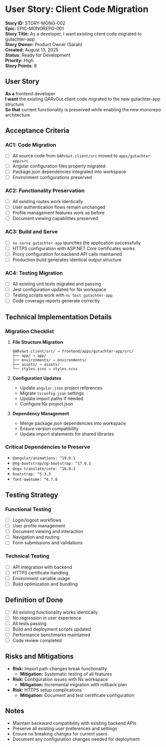 # User Story: Client Code Migration

**Story ID:** STORY-MONO-002  
**Epic:** EPIC-MONOREPO-001  
**Story Title:** As a developer, I want existing client code migrated to gutachter-app  
**Story Owner:** Product Owner (Sarah)  
**Created:** August 13, 2025  
**Status:** Ready for Development  
**Priority:** High  
**Story Points:** 8  

## User Story

**As a** frontend developer  
**I want** the existing QARvGut.client code migrated to the new gutachter-app structure  
**So that** current functionality is preserved while enabling the new monorepo architecture  

## Acceptance Criteria

### AC1: Code Migration
- [ ] All source code from `QARvGut.client/src` moved to `apps/gutachter-app/src`
- [ ] Angular configuration files properly migrated
- [ ] Package.json dependencies integrated into workspace
- [ ] Environment configurations preserved

### AC2: Functionality Preservation  
- [ ] All existing routes work identically
- [ ] User authentication flows remain unchanged
- [ ] Profile management features work as before
- [ ] Document viewing capabilities preserved

### AC3: Build and Serve
- [ ] `nx serve gutachter-app` launches the application successfully
- [ ] HTTPS configuration with ASP.NET Core certificates works
- [ ] Proxy configuration for backend API calls maintained
- [ ] Production build generates identical output structure

### AC4: Testing Migration
- [ ] All existing unit tests migrated and passing
- [ ] Jest configuration updated for Nx workspace
- [ ] Testing scripts work with `nx test gutachter-app`
- [ ] Code coverage reports generate correctly

## Technical Implementation Details

### Migration Checklist
1. **File Structure Migration**
   ```
   QARvGut.client/src/ → frontend/apps/gutachter-app/src/
   ├── app/ → app/
   ├── environments/ → environments/
   ├── assets/ → assets/
   └── styles.scss → styles.scss
   ```

2. **Configuration Updates**
   - Update `angular.json` project references
   - Migrate `tsconfig.json` settings
   - Update import paths if needed
   - Configure Nx project.json

3. **Dependency Management**
   - Merge package.json dependencies into workspace
   - Ensure version compatibility
   - Update import statements for shared libraries

### Critical Dependencies to Preserve
- `@angular/animations: ^19.0.1`
- `@ng-bootstrap/ng-bootstrap: ^17.0.1`
- `@ngx-translate/core: ^16.0.3`
- `bootstrap: ^5.3.3`
- `font-awesome: ^4.7.0`

## Testing Strategy

### Functional Testing
- [ ] Login/logout workflows
- [ ] User profile management
- [ ] Document viewing and interaction
- [ ] Navigation and routing
- [ ] Form submissions and validations

### Technical Testing  
- [ ] API integration with backend
- [ ] HTTPS certificate handling
- [ ] Environment variable usage
- [ ] Build optimization and bundling

## Definition of Done
- [ ] All existing functionality works identically
- [ ] No regression in user experience
- [ ] All tests passing
- [ ] Build and deployment scripts updated
- [ ] Performance benchmarks maintained
- [ ] Code review completed

## Risks and Mitigations
- **Risk:** Import path changes break functionality
  - **Mitigation:** Systematic testing of all features
- **Risk:** Configuration issues with Nx workspace
  - **Mitigation:** Incremental migration with rollback plan
- **Risk:** HTTPS setup complications
  - **Mitigation:** Document and test certificate configuration

## Notes
- Maintain backward compatibility with existing backend APIs
- Preserve all existing user preferences and settings
- Ensure no breaking changes for current users
- Document any configuration changes needed for deployment
